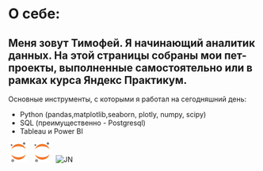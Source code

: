 # О себе:
Меня зовут Тимофей. Я начинающий аналитик данных. На этой страницы собраны мои пет-проекты, выполненные самостоятельно или в рамках курса Яндекс Практикум.
---
Основные инструменты, с которыми я работал на сегодняшний день:
- Python (pandas,matplotlib,seaborn, plotly, numpy, scipy)
- SQL (преимущественно - Postgresql)
- Tableau и Power BI 

<div>
  <img src="https://raw.githubusercontent.com/devicons/devicon/1119b9f84c0290e0f0b38982099a2bd027a48bf1/icons/jupyter/jupyter-original.svg" title="JN" alt="JN" width="40" height="40"/>&nbsp;
  <img src="https://raw.githubusercontent.com/devicons/devicon/1119b9f84c0290e0f0b38982099a2bd027a48bf1/icons/jupyter/jupyter-original.svg" title="PT" alt="PT" width="40" height="40"/>&nbsp;
  <img src="[https://raw.githubusercontent.com/devicons/devicon/1119b9f84c0290e0f0b38982099a2bd027a48bf1/icons/jupyter/jupyter-original.svg](https://raw.githubusercontent.com/devicons/devicon/1119b9f84c0290e0f0b38982099a2bd027a48bf1/icons/pandas/pandas-original-wordmark.svg)" title="JN" alt="JN" width="40" height="40"/>&nbsp;

</div>


